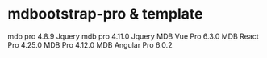 # mdbootstrap-pro & template
mdb pro 4.8.9 Jquery
mdb pro 4.11.0 Jquery
MDB Vue Pro 6.3.0
MDB React Pro 4.25.0
MDB Pro 4.12.0
MDB Angular Pro 6.0.2
